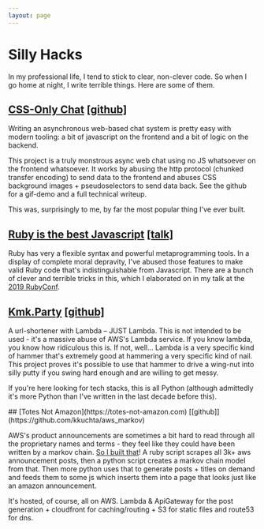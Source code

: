 ```yaml
---
layout: page
---
```

# Silly Hacks
In my professional life, I tend to stick to clear, non-clever code.  So when I go home at night, I write terrible things.  Here are some of them.

## [CSS-Only Chat](https://github.com/kkuchta/css-only-chat) <span class='github'>[[github]](https://github.com/kkuchta/css-only-chat)</span>

Writing an asynchronous web-based chat system is pretty easy with modern tooling:
a bit of javascript on the frontend and a bit of logic on the backend.

This project is a truly monstrous async web chat using no JS whatsoever on the frontend whatsoever.  It works by abusing the http protocol (chunked transfer encoding) to send data to the frontend and abuses CSS background images + pseudoselectors to send data back.  See the github for a gif-demo and a full technical writeup.

This was, surprisingly to me, by far the most popular thing I've ever built.

## [Ruby is the best Javascript](http://localhost:4000/_site/2017/07/disguising-ruby-as-javascript/) <span class='github'>[[talk]](https://www.youtube.com/watch?v=datDkio1AXM)</span>

Ruby has very a flexible syntax and powerful metaprogramming tools. In a display of complete moral depravity, I've abused those features to make valid Ruby code that's indistinguishable from Javascript.  There are a bunch of clever and terrible tricks in this, which I elaborated on in my talk at the [2019 RubyConf](https://www.youtube.com/watch?v=datDkio1AXM).

## [Kmk.Party](/_site/2018/03/lambda-only-url-shortener/) <span class='github'>[[github]](https://github.com/kkuchta/url_shortener)</span>

A url-shortener with Lambda &ndash; JUST Lambda.  This is not intended to be used - it's a massive abuse of AWS's Lambda service.  If you know lambda, you know how ridiculous this is.  If not, well... Lambda is a very specific kind of hammer that's extremely good at hammering a very specific kind of nail.  This project proves it's possible to use that hammer to drive a wing-nut into silly putty if you swing hard enough and are willing to get messy.

If you're here looking for tech stacks, this is all Python (although admittedly it's more Python than I've written in the last decade before this).

<span id="totes-not-amazon" />
## [Totes Not Amazon](https://totes-not-amazon.com) <span class='github'>[[github]](https://github.com/kkuchta/aws_markov)</span>

AWS's product announcements are sometimes a bit hard to read through all the proprietary names and terms - they feel like they could have been written by a markov chain.  [So I built that](https://totes-not-amazon.com)!  A ruby script scrapes all 3k+ aws announcement posts, then a python script creates a markov chain model from that.  Then more python uses that to generate posts + titles on demand and feeds them to some js which inserts them into a page that looks just like an amazon announcement.

It's hosted, of course, all on AWS.  Lambda & ApiGateway for the post generation + cloudfront for caching/routing + S3 for static files and route53 for dns.
